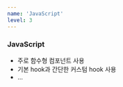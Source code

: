 ```yaml
---
name: 'JavaScript'
level: 3
---
```


### JavaScript

- 주로 함수형 컴포넌트 사용
- 기본 hook과 간단한 커스텀 hook 사용
- ...